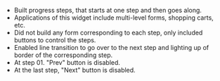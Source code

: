 - Built progress steps, that starts at one step and then goes along. 
- Applications of this widget include multi-level forms, shopping carts, etc.
- Did not build any form corresponding to each step, only included buttons to control the steps. 
- Enabled line transition to go over to the next step and lighting up of border of the corresponding step.
- At step 01. "Prev" button is disabled. 
- At the last step, "Next" button is disabled. 
